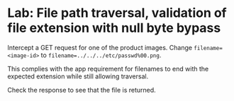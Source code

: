 # Lab: File path traversal, validation of file extension with null byte bypass

Intercept a GET request for one of the product images. Change `filename=<image-id>` to `filename=../../../etc/passwd%00.png`.

This complies with the app requirement for filenames to end with the expected extension while still allowing traversal.

Check the response to see that the file is returned.